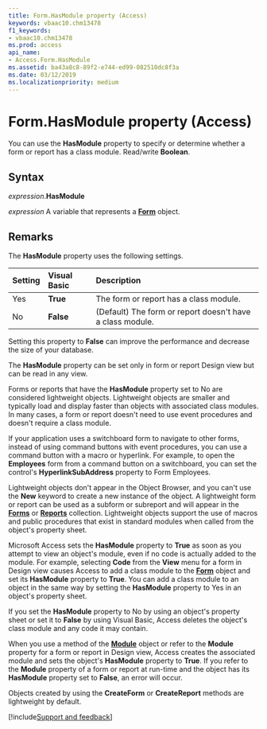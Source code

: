 ```yaml
---
title: Form.HasModule property (Access)
keywords: vbaac10.chm13478
f1_keywords:
- vbaac10.chm13478
ms.prod: access
api_name:
- Access.Form.HasModule
ms.assetid: ba43a8c8-89f2-e744-ed99-082510dc8f3a
ms.date: 03/12/2019
ms.localizationpriority: medium
---
```



# Form.HasModule property (Access)

You can use the **HasModule** property to specify or determine whether a form or report has a class module. Read/write **Boolean**.


## Syntax

_expression_.**HasModule**

_expression_ A variable that represents a **[Form](Access.Form.md)** object.


## Remarks

The **HasModule** property uses the following settings.

|Setting|Visual Basic|Description|
|:-----|:-----|:-----|
|Yes|**True**|The form or report has a class module.|
|No|**False**|(Default) The form or report doesn't have a class module.|

Setting this property to **False** can improve the performance and decrease the size of your database.

The **HasModule** property can be set only in form or report Design view but can be read in any view.

Forms or reports that have the **HasModule** property set to No are considered lightweight objects. Lightweight objects are smaller and typically load and display faster than objects with associated class modules. In many cases, a form or report doesn't need to use event procedures and doesn't require a class module.

If your application uses a switchboard form to navigate to other forms, instead of using command buttons with event procedures, you can use a command button with a macro or hyperlink. For example, to open the **Employees** form from a command button on a switchboard, you can set the control's **HyperlinkSubAddress** property to Form Employees.

Lightweight objects don't appear in the Object Browser, and you can't use the **New** keyword to create a new instance of the object. A lightweight form or report can be used as a subform or subreport and will appear in the **[Forms](Access.Forms.md)** or **[Reports](Access.Reports.md)** collection. Lightweight objects support the use of macros and public procedures that exist in standard modules when called from the object's property sheet.

Microsoft Access sets the **HasModule** property to **True** as soon as you attempt to view an object's module, even if no code is actually added to the module. For example, selecting **Code** from the **View** menu for a form in Design view causes Access to add a class module to the **[Form](Access.Form.md)** object and set its **HasModule** property to **True**. You can add a class module to an object in the same way by setting the **HasModule** property to Yes in an object's property sheet.

If you set the **HasModule** property to No by using an object's property sheet or set it to **False** by using Visual Basic, Access deletes the object's class module and any code it may contain.

When you use a method of the **[Module](Access.Module.md)** object or refer to the **Module** property for a form or report in Design view, Access creates the associated module and sets the object's **HasModule** property to **True**. If you refer to the **Module** property of a form or report at run-time and the object has its **HasModule** property set to **False**, an error will occur.

Objects created by using the **CreateForm** or **CreateReport** methods are lightweight by default.



[!include[Support and feedback](~/includes/feedback-boilerplate.md)]